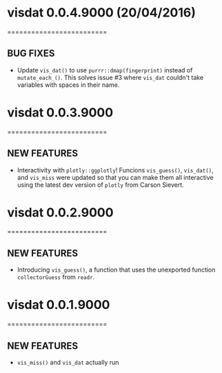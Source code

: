 
# visdat 0.0.4.9000 (20/04/2016)
=========================

## BUG FIXES

- Update `vis_dat()` to use `purrr::dmap(fingerprint)` instead of `mutate_each_()`. This solves issue #3 where `vis_dat` couldn't take variables with spaces in their name.

# visdat 0.0.3.9000
=========================

## NEW FEATURES

- Interactivity with `plotly::ggplotly`! Funcions `vis_guess()`, `vis_dat()`, and `vis_miss` were updated so that you can make them all interactive using the latest dev version of `plotly` from Carson Sievert.


# visdat 0.0.2.9000
=========================

## NEW FEATURES

- Introducing `vis_guess()`, a function that uses the unexported function `collectorGuess` from `readr`.


# visdat 0.0.1.9000
=========================

## NEW FEATURES

- `vis_miss()` and `vis_dat` actually run

